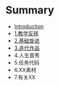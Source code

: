 # Summary

* [Introduction](README.md)
* [1.教学反转](1jiao_xue_fan_zhuan.md)
* [2.基础旋进](2ji_chu_xuan_jin.md)
* [3.迭代作品](3die_dai_zuo_pin.md)
* 4.人生首秀
* 5.任务代码
* 6.XX素材
* 7.有关XX

